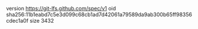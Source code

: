 version https://git-lfs.github.com/spec/v1
oid sha256:11b1eabd7c5e3d099c68cb1ad7d42061a79589da9ab300b65ff98356cdec1a0f
size 3432
